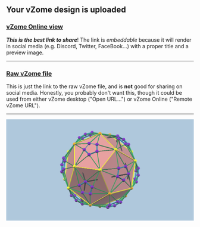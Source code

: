 ## Your vZome design is uploaded

### [vZome Online view][embed]

***This is the best link to share***!  The link is *embeddable* because it will render in social media (e.g. Discord, Twitter, FaceBook...) with a proper title and a preview image.

---

### [Raw vZome file][raw]

This is just the link to the raw vZome file, and is **not** good for
sharing on social media.
Honestly, you probably don't want this, though it could be used from either
vZome desktop ("Open URL...") or vZome Online ("Remote vZome URL").

---

![Image](<DHOneOfTwentyCubesModified3JH.png>)


[embed]: <https://vzome.com/app/embed.py?url=https://raw.githubusercontent.com/ThynStyx/vzome-sharing/main/2021/11/20/09-37-37-DHOneOfTwentyCubesModified3JH/DHOneOfTwentyCubesModified3JH.vZome>
[raw]: <https://raw.githubusercontent.com/ThynStyx/vzome-sharing/main/2021/11/20/09-37-37-DHOneOfTwentyCubesModified3JH/DHOneOfTwentyCubesModified3JH.vZome>
